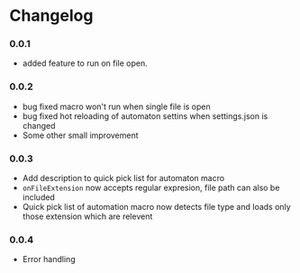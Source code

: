 # Changelog

### 0.0.1
- added feature to run on file open.

### 0.0.2
- bug fixed macro won't run when single file is open
- bug fixed hot reloading of automaton settins when settings.json is changed
- Some other small improvement

### 0.0.3
- Add description to quick pick list for automaton macro
- `onFileExtension` now accepts regular expresion, file path can also be included
- Quick pick list of automation macro now detects file type and loads only those extension which are relevent

### 0.0.4
- Error handling